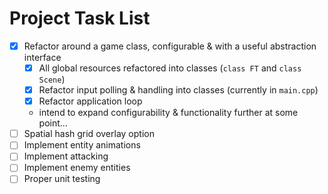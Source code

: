 # Project Task List

- [x] Refactor around a game class, configurable & with a useful abstraction interface
  - [x] All global resources refactored into classes (`class FT` and `class Scene`)
  - [x] Refactor input polling & handling into classes (currently in `main.cpp`)
  - [x] Refactor application loop
  - intend to expand configurability & functionality further at some point...
- [ ] Spatial hash grid overlay option
- [ ] Implement entity animations
- [ ] Implement attacking
- [ ] Implement enemy entities
- [ ] Proper unit testing
